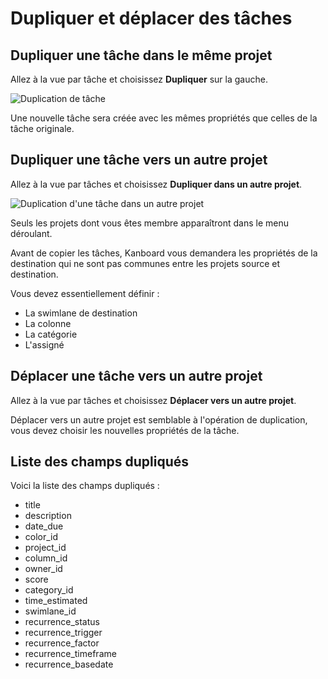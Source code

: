 Dupliquer et déplacer des tâches
========================

Dupliquer une tâche dans le même projet
--------------------------------------

Allez à la vue par tâche et choisissez **Dupliquer** sur la gauche.

![Duplication de tâche](screenshots/task-duplication.png)

Une nouvelle tâche sera créée avec les mêmes propriétés que celles de la tâche originale.

Dupliquer une tâche vers un autre projet
-----------------------------------

Allez à la vue par tâches et choisissez **Dupliquer dans un autre projet**.

![Duplication d'une tâche dans un autre projet](screenshots/task-duplication-another-project.png)

Seuls les projets dont vous êtes membre apparaîtront dans le menu déroulant.

Avant de copier les tâches, Kanboard vous demandera les propriétés de la destination qui ne sont pas communes entre les projets source et destination.

Vous devez essentiellement définir :

- La swimlane de destination
- La colonne
- La catégorie
- L'assigné

Déplacer une tâche vers un autre projet
------------------------------

Allez à la vue par tâches et choisissez **Déplacer vers un autre projet**.

Déplacer vers un autre projet est semblable à l'opération de duplication, vous devez choisir les nouvelles propriétés de la tâche.

Liste des champs dupliqués
-------------------------
Voici la liste des champs dupliqués :

- title
- description
- date_due
- color_id
- project_id
- column_id
- owner_id
- score
- category_id
- time_estimated
- swimlane_id
- recurrence_status
- recurrence_trigger
- recurrence_factor
- recurrence_timeframe
- recurrence_basedate

